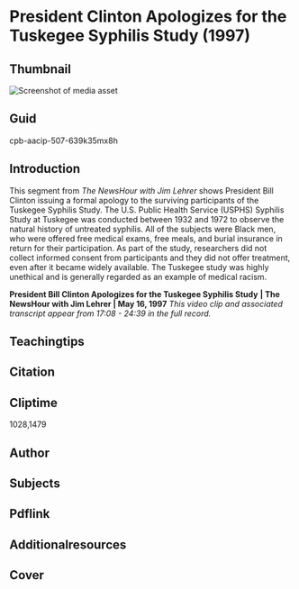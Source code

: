 # President Clinton Apologizes for the Tuskegee Syphilis Study (1997)

## Thumbnail

![Screenshot of media asset](https://s3.amazonaws.com/americanarchive.org/primary_source_sets/1-507-639k35mx8h.jpg "Screenshot media asset")

## Guid
cpb-aacip-507-639k35mx8h

## Introduction

This segment from *The NewsHour with Jim Lehrer* shows President Bill Clinton issuing a formal apology to the surviving participants of the Tuskegee Syphilis Study. The U.S. Public Health Service (USPHS) Syphilis Study at Tuskegee was conducted between 1932 and 1972 to observe the natural history of untreated syphilis. All of the subjects were Black men, who were offered free medical exams, free meals, and burial insurance in return for their participation.  As part of the study, researchers did not collect informed consent from participants and they did not offer treatment, even after it became widely available. The Tuskegee study was highly unethical and is generally regarded as an example of medical racism.

<b>President Bill Clinton Apologizes for the Tuskegee Syphilis Study</b>
<b>| The NewsHour with Jim Lehrer | May 16, 1997</b>
<i>This video clip and associated transcript appear from 17:08 - 24:39 in the full record.</i>

## Teachingtips

## Citation

## Cliptime

1028,1479

## Author
## Subjects
## Pdflink
## Additionalresources
## Cover
